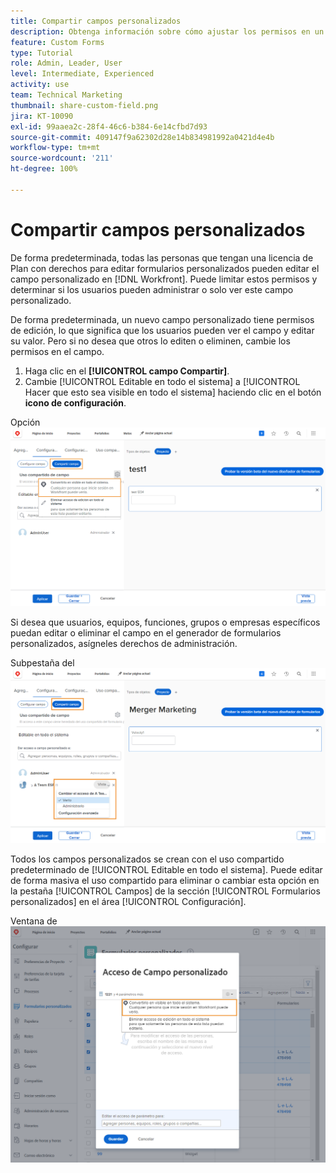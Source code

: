 ```yaml
---
title: Compartir campos personalizados
description: Obtenga información sobre cómo ajustar los permisos en un campo personalizado para determinar si los usuarios pueden administrar o solo ver el campo personalizado.
feature: Custom Forms
type: Tutorial
role: Admin, Leader, User
level: Intermediate, Experienced
activity: use
team: Technical Marketing
thumbnail: share-custom-field.png
jira: KT-10090
exl-id: 99aaea2c-28f4-46c6-b384-6e14cfbd7d93
source-git-commit: 409147f9a62302d28e14b834981992a0421d4e4b
workflow-type: tm+mt
source-wordcount: '211'
ht-degree: 100%

---
```


# Compartir campos personalizados

De forma predeterminada, todas las personas que tengan una licencia de Plan con derechos para editar formularios personalizados pueden editar el campo personalizado en [!DNL Workfront]. Puede limitar estos permisos y determinar si los usuarios pueden administrar o solo ver este campo personalizado.

De forma predeterminada, un nuevo campo personalizado tiene permisos de edición, lo que significa que los usuarios pueden ver el campo y editar su valor. Pero si no desea que otros lo editen o eliminen, cambie los permisos en el campo.

1. Haga clic en el **[!UICONTROL campo Compartir]**.
1. Cambie [!UICONTROL Editable en todo el sistema] a [!UICONTROL Hacer que esto sea visible en todo el sistema] haciendo clic en el botón **icono de configuración**.

Opción ![[!UICONTROL Hacer que esto sea visible en todo el sistema] en la subpestaña del [!UICONTROL campo Compartir]](assets/custom-forms-field-sharing-1.png)

Si desea que usuarios, equipos, funciones, grupos o empresas específicos puedan editar o eliminar el campo en el generador de formularios personalizados, asígneles derechos de administración.

Subpestaña del ![[!UICONTROL campo Compartir] en la pestaña [!UICONTROL configuración de Campo] en el generador de formularios personalizado](assets/custom-forms-field-sharing-2.png)

Todos los campos personalizados se crean con el uso compartido predeterminado de [!UICONTROL Editable en todo el sistema]. Puede editar de forma masiva el uso compartido para eliminar o cambiar esta opción en la pestaña [!UICONTROL Campos] de la sección [!UICONTROL Formularios personalizados] en el área [!UICONTROL Configuración].

Ventana de ![[!UICONTROL Acceso a campo personalizado] ](assets/custom-forms-field-sharing-3.png)
